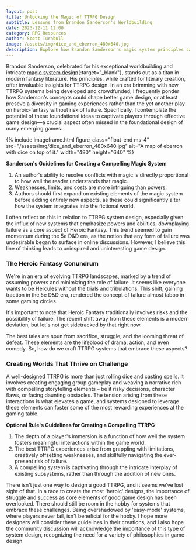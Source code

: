 ```yaml
---
layout: post
title: Unlocking the Magic of TTRPG Design 
subtitle: Lessons from Brandon Sanderson's Worldbuilding
date: 2023-12-11 12:00
category: RPG Resources
author: Scott Turnbull
image: /assets/img/dice_and_eberron_480x640.jpg
description: Explore how Brandon Sanderson's magic system principles can revolutionize TTRPG design for deeper, more engaging gameplay experiences.
---
```

Brandon Sanderson, celebrated for his exceptional worldbuilding and intricate [magic system design](https://faq.brandonsanderson.com/knowledge-base/what-are-sandersons-laws-of-magic/){:target="_blank"}, stands out as a titan in modern fantasy literature. His principles, while crafted for literary creation, offer invaluable insights for TTRPG design. In an era brimming with new TTRPG systems being developed and crowdfunded, I frequently ponder how Sanderson's concepts could shape better game design, or at least preseve a diversity in gaming experiences rather than the yet another play on heroic-fantasy without risk of failure. Specifically, I contemplate the potential of these foundational ideas to captivate players through effective game design—a crucial aspect often missed in the foundational design of many emerging games.

{% include imageframe.html
  figure_class="float-end ms-4"
  src="/assets/img/dice_and_eberron_480x640.jpg"
  alt="A map of eberron with dice on top of it."
  width="480" height="640"
 %}

**Sanderson's Guidelines for Creating a Compelling Magic System**

1. An author's ability to resolve conflicts with magic is directly proportional to how well the reader understands that magic.
2. Weaknesses, limits, and costs are more intriguing than powers.
3. Authors should first expand on existing elements of the magic system before adding entirely new aspects, as these could significantly alter how the system integrates into the fictional world.

I often reflect on this in relation to TTRPG system design, especially given the influx of new systems that emphasize powers and abilities, downplaying failure as a core aspect of Heroic Fantasy. This trend seemed to gain momentum during the 5e D&D era, as the notion that any form of failure was undesirable began to surface in online discussions. However, I believe this line of thinking leads to uninspired and uninteresting game design.

### The Heroic Fantasy Conundrum
We're in an era of evolving TTRPG landscapes, marked by a trend of assuming powers and minimizing the role of failure. It seems like everyone wants to be Hercules without the trials and tribulations. This shift, gaining traction in the 5e D&D era, rendered the concept of failure almost taboo in some gaming circles.

It's important to note that Heroic Fantasy traditionally involves risks and the possibility of failure. The recent shift away from these elements is a modern deviation, but let's not get sidetracked by that right now.

The best tales are spun from sacrifice, struggle, and the looming threat of defeat. These elements are the lifeblood of drama, action, and even comedy. So, how do we craft TTRPG systems that embrace these aspects?

### Creating Worlds That Thrive on Challenge
A well-designed TTRPG is more than just rolling dice and casting spells. It involves creating engaging group gameplay and weaving a narrative rich with compelling storytelling elements – be it risky decisions, character flaws, or facing daunting obstacles. The tension arising from these interactions is what elevates a game, and systems designed to leverage these elements can foster some of the most rewarding experiences at the gaming table.

**Optional Rule's Guidelines for Creating a Compelling TTRPG**

1. The depth of a player's immersion is a function of how well the system fosters meaningful interactions within the game world.
2. The best TTRPG experiences arise from grappling with limitations, creatively offsetting weaknesses, and skillfully navigating the ever-present risk of failure.
3. A compelling system is captivating through the intricate interplay of existing subsystems, rather than through the addition of new ones.

There isn't just one way to design a good TTRPG, and it seems we've lost sight of that. In a race to create the most 'heroic' designs, the importance of struggle and success as core elements of good game design has been overlooked. There should still be room in the hobby for systems that embrace these challenges. Being overshadowed by 'easy-mode' systems, where players never fail, isn't beneficial for the hobby. I hope more designers will consider these guidelines in their creations, and I also hope the community discussion will acknowledge the importance of this type of system design, recognizing the need for a variety of philosophies in game design.